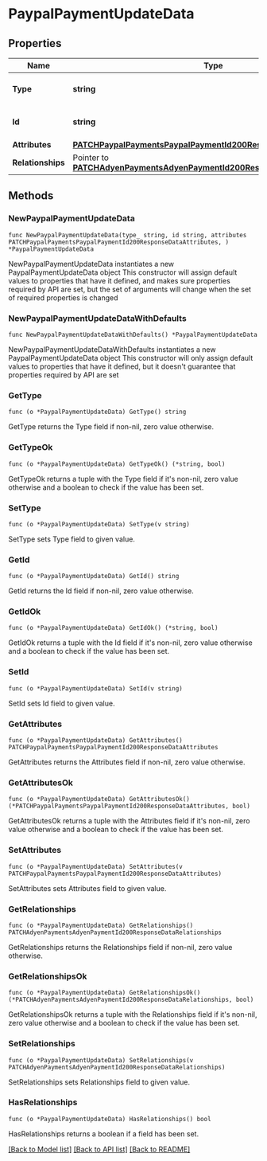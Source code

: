 # PaypalPaymentUpdateData

## Properties

Name | Type | Description | Notes
------------ | ------------- | ------------- | -------------
**Type** | **string** | The resource&#39;s type | [default to "paypal_payments"]
**Id** | **string** | The resource&#39;s id | 
**Attributes** | [**PATCHPaypalPaymentsPaypalPaymentId200ResponseDataAttributes**](PATCHPaypalPaymentsPaypalPaymentId200ResponseDataAttributes.md) |  | 
**Relationships** | Pointer to [**PATCHAdyenPaymentsAdyenPaymentId200ResponseDataRelationships**](PATCHAdyenPaymentsAdyenPaymentId200ResponseDataRelationships.md) |  | [optional] 

## Methods

### NewPaypalPaymentUpdateData

`func NewPaypalPaymentUpdateData(type_ string, id string, attributes PATCHPaypalPaymentsPaypalPaymentId200ResponseDataAttributes, ) *PaypalPaymentUpdateData`

NewPaypalPaymentUpdateData instantiates a new PaypalPaymentUpdateData object
This constructor will assign default values to properties that have it defined,
and makes sure properties required by API are set, but the set of arguments
will change when the set of required properties is changed

### NewPaypalPaymentUpdateDataWithDefaults

`func NewPaypalPaymentUpdateDataWithDefaults() *PaypalPaymentUpdateData`

NewPaypalPaymentUpdateDataWithDefaults instantiates a new PaypalPaymentUpdateData object
This constructor will only assign default values to properties that have it defined,
but it doesn't guarantee that properties required by API are set

### GetType

`func (o *PaypalPaymentUpdateData) GetType() string`

GetType returns the Type field if non-nil, zero value otherwise.

### GetTypeOk

`func (o *PaypalPaymentUpdateData) GetTypeOk() (*string, bool)`

GetTypeOk returns a tuple with the Type field if it's non-nil, zero value otherwise
and a boolean to check if the value has been set.

### SetType

`func (o *PaypalPaymentUpdateData) SetType(v string)`

SetType sets Type field to given value.


### GetId

`func (o *PaypalPaymentUpdateData) GetId() string`

GetId returns the Id field if non-nil, zero value otherwise.

### GetIdOk

`func (o *PaypalPaymentUpdateData) GetIdOk() (*string, bool)`

GetIdOk returns a tuple with the Id field if it's non-nil, zero value otherwise
and a boolean to check if the value has been set.

### SetId

`func (o *PaypalPaymentUpdateData) SetId(v string)`

SetId sets Id field to given value.


### GetAttributes

`func (o *PaypalPaymentUpdateData) GetAttributes() PATCHPaypalPaymentsPaypalPaymentId200ResponseDataAttributes`

GetAttributes returns the Attributes field if non-nil, zero value otherwise.

### GetAttributesOk

`func (o *PaypalPaymentUpdateData) GetAttributesOk() (*PATCHPaypalPaymentsPaypalPaymentId200ResponseDataAttributes, bool)`

GetAttributesOk returns a tuple with the Attributes field if it's non-nil, zero value otherwise
and a boolean to check if the value has been set.

### SetAttributes

`func (o *PaypalPaymentUpdateData) SetAttributes(v PATCHPaypalPaymentsPaypalPaymentId200ResponseDataAttributes)`

SetAttributes sets Attributes field to given value.


### GetRelationships

`func (o *PaypalPaymentUpdateData) GetRelationships() PATCHAdyenPaymentsAdyenPaymentId200ResponseDataRelationships`

GetRelationships returns the Relationships field if non-nil, zero value otherwise.

### GetRelationshipsOk

`func (o *PaypalPaymentUpdateData) GetRelationshipsOk() (*PATCHAdyenPaymentsAdyenPaymentId200ResponseDataRelationships, bool)`

GetRelationshipsOk returns a tuple with the Relationships field if it's non-nil, zero value otherwise
and a boolean to check if the value has been set.

### SetRelationships

`func (o *PaypalPaymentUpdateData) SetRelationships(v PATCHAdyenPaymentsAdyenPaymentId200ResponseDataRelationships)`

SetRelationships sets Relationships field to given value.

### HasRelationships

`func (o *PaypalPaymentUpdateData) HasRelationships() bool`

HasRelationships returns a boolean if a field has been set.


[[Back to Model list]](../README.md#documentation-for-models) [[Back to API list]](../README.md#documentation-for-api-endpoints) [[Back to README]](../README.md)


